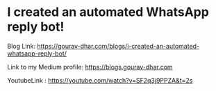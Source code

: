 # I created an automated WhatsApp reply bot!

Blog Link: https://gourav-dhar.com/blogs/i-created-an-automated-whatsapp-reply-bot/

Link to my Medium profile: https://blogs.gourav-dhar.com

YoutubeLink : https://youtube.com/watch?v=SF2q3j9PPZA&t=2s
